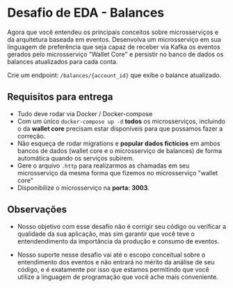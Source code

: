 # Desafio de EDA - Balances

Agora que você entendeu os principais conceitos sobre microsserviços e da arquitetura baseada em eventos. Desenvolva um microsserviço em sua linguagem de preferência que seja capaz de receber via Kafka os eventos gerados pelo microsserviço "Wallet Core" e persistir no banco de dados os balances atualizados para cada conta.

Crie um endpoint: `/balances/{account_id}` que exibe o balance atualizado.

## Requisitos para entrega

- Tudo deve rodar via Docker / Docker-compose
- Com um único `docker-compose up -d` **todos** os microsserviços, incluindo o da **wallet core** precisam estar disponíveis para que possamos fazer a correção.
- Não esqueça de rodar migrations e **popular dados fictícios** em ambos bancos de dados (wallet core e o microsserviço de balances) de forma automática quando os serviços subirem.
- Gere o arquivo `.http` para realizarmos as chamadas em seu microsserviço da mesma forma que fizemos no microsserviço "wallet core"
- Disponibilize o microsserviço na **porta: 3003**.

## Observações

- Nosso objetivo com esse desafio não é corrigir seu código ou verificar a qualidade da sua aplicação, mas sim garantir que você teve o entendendimento da importância da produção e consumo de eventos.

- Nosso suporte nesse desafio vai até o escopo conceitual sobre o entendimento dos eventos e não entrará no mérito da análise de seu código, e é exatamente por isso que estamos permitindo que você utilize a linguagem de programação que você ache mais conveniente.

